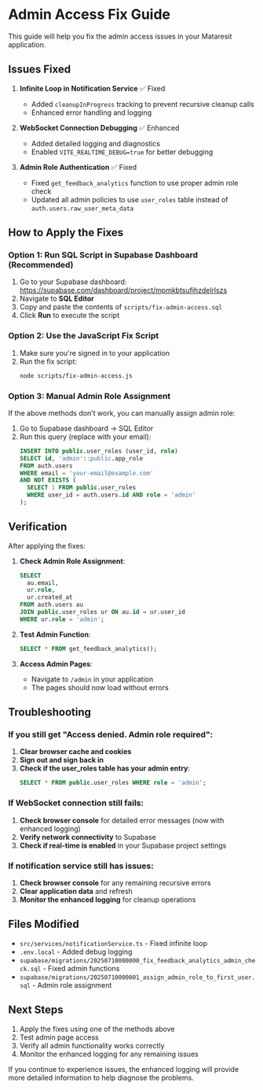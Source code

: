# Admin Access Fix Guide

This guide will help you fix the admin access issues in your Mataresit application.

## Issues Fixed

1. **Infinite Loop in Notification Service** ✅ Fixed
   - Added `cleanupInProgress` tracking to prevent recursive cleanup calls
   - Enhanced error handling and logging

2. **WebSocket Connection Debugging** ✅ Enhanced
   - Added detailed logging and diagnostics
   - Enabled `VITE_REALTIME_DEBUG=true` for better debugging

3. **Admin Role Authentication** ✅ Fixed
   - Fixed `get_feedback_analytics` function to use proper admin role check
   - Updated all admin policies to use `user_roles` table instead of `auth.users.raw_user_meta_data`

## How to Apply the Fixes

### Option 1: Run SQL Script in Supabase Dashboard (Recommended)

1. Go to your Supabase dashboard: https://supabase.com/dashboard/project/mpmkbtsufihzdelrlszs
2. Navigate to **SQL Editor**
3. Copy and paste the contents of `scripts/fix-admin-access.sql`
4. Click **Run** to execute the script

### Option 2: Use the JavaScript Fix Script

1. Make sure you're signed in to your application
2. Run the fix script:
   ```bash
   node scripts/fix-admin-access.js
   ```

### Option 3: Manual Admin Role Assignment

If the above methods don't work, you can manually assign admin role:

1. Go to Supabase dashboard → SQL Editor
2. Run this query (replace with your email):
   ```sql
   INSERT INTO public.user_roles (user_id, role)
   SELECT id, 'admin'::public.app_role
   FROM auth.users
   WHERE email = 'your-email@example.com'
   AND NOT EXISTS (
     SELECT 1 FROM public.user_roles 
     WHERE user_id = auth.users.id AND role = 'admin'
   );
   ```

## Verification

After applying the fixes:

1. **Check Admin Role Assignment**:
   ```sql
   SELECT 
     au.email,
     ur.role,
     ur.created_at
   FROM auth.users au
   JOIN public.user_roles ur ON au.id = ur.user_id
   WHERE ur.role = 'admin';
   ```

2. **Test Admin Function**:
   ```sql
   SELECT * FROM get_feedback_analytics();
   ```

3. **Access Admin Pages**:
   - Navigate to `/admin` in your application
   - The pages should now load without errors

## Troubleshooting

### If you still get "Access denied. Admin role required":

1. **Clear browser cache and cookies**
2. **Sign out and sign back in**
3. **Check if the user_roles table has your admin entry**:
   ```sql
   SELECT * FROM public.user_roles WHERE role = 'admin';
   ```

### If WebSocket connection still fails:

1. **Check browser console** for detailed error messages (now with enhanced logging)
2. **Verify network connectivity** to Supabase
3. **Check if real-time is enabled** in your Supabase project settings

### If notification service still has issues:

1. **Check browser console** for any remaining recursive errors
2. **Clear application data** and refresh
3. **Monitor the enhanced logging** for cleanup operations

## Files Modified

- `src/services/notificationService.ts` - Fixed infinite loop
- `.env.local` - Added debug logging
- `supabase/migrations/20250710000000_fix_feedback_analytics_admin_check.sql` - Fixed admin functions
- `supabase/migrations/20250710000001_assign_admin_role_to_first_user.sql` - Admin role assignment

## Next Steps

1. Apply the fixes using one of the methods above
2. Test admin page access
3. Verify all admin functionality works correctly
4. Monitor the enhanced logging for any remaining issues

If you continue to experience issues, the enhanced logging will provide more detailed information to help diagnose the problems.
